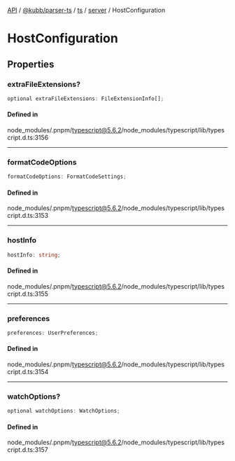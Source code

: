 [API](../../../../../../../packages.md) / [@kubb/parser-ts](../../../../../index.md) / [ts](../../../index.md) / [server](../index.md) / HostConfiguration

# HostConfiguration

## Properties

### extraFileExtensions?

```ts
optional extraFileExtensions: FileExtensionInfo[];
```

#### Defined in

node\_modules/.pnpm/typescript@5.6.2/node\_modules/typescript/lib/typescript.d.ts:3156

***

### formatCodeOptions

```ts
formatCodeOptions: FormatCodeSettings;
```

#### Defined in

node\_modules/.pnpm/typescript@5.6.2/node\_modules/typescript/lib/typescript.d.ts:3153

***

### hostInfo

```ts
hostInfo: string;
```

#### Defined in

node\_modules/.pnpm/typescript@5.6.2/node\_modules/typescript/lib/typescript.d.ts:3155

***

### preferences

```ts
preferences: UserPreferences;
```

#### Defined in

node\_modules/.pnpm/typescript@5.6.2/node\_modules/typescript/lib/typescript.d.ts:3154

***

### watchOptions?

```ts
optional watchOptions: WatchOptions;
```

#### Defined in

node\_modules/.pnpm/typescript@5.6.2/node\_modules/typescript/lib/typescript.d.ts:3157
